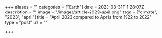 +++
aliases = ""
categories = ["Earth"]
date = 2023-03-31T11:28:07Z
description = ""
image = "/images/article-2023-april.png"
tags = ["climate", "2023", "april"]
title = "April 2023 compared to Aprils from 1922 to 2022"
type = "post"
url = ""

+++

